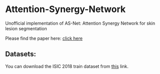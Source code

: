 # Attention-Synergy-Network
Unofficial implementation of AS-Net: Attention Synergy Network for skin lesion segmentation

Please find the paper here: [click here](https://doi.org/10.1016/j.eswa.2022.117112)

## Datasets:

You can download the ISIC 2018 train dataset from [this](https://challenge.isic-archive.com/data/#2018) link.